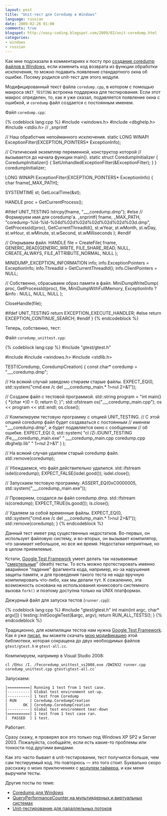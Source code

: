 ```yaml
---
layout: post
title: "Unit-тест для Coredump в Windows"
language: russian
date: 2009-02-26 01:00
comments: true
blogspot: http://easy-coding.blogspot.com/2009/02/unit-coredump.html
categories:
- windows
- russian
---
```

Как мне подсказали в комментариях к посту про [создание coredump файлов в Windows][Coredump для Windows], если изменить код возврата из функции обработки исключения, то можно подавить появление стандартного окна об ошибке. Посему родился unit-тест для этого модуля.

Модифицированный текст файла `coredump.cpp`, в котором с помощью макроса `UNIT_TESTING` встроена поддержка для тестирования. Если этот макрос определен, то, как я уже сказал, подавляется появление окна с ошибкой, и `coredump` файл создается с постоянным именем.

Файл `coredump.cpp`:

{% codeblock lang:cpp %}
#include <windows.h>
#include <dbghelp.h>   
#include <stdio.h>       // _snprintf

// Наш обработчик непойманного исключения.
static LONG WINAPI ExceptionFilter(EXCEPTION_POINTERS* ExceptionInfo);

// Статический экземпляр переменной, конструктор которой
// вызывается до начала функции main().
static struct CoredumpInitializer {
  CoredumpInitializer() {
    SetUnhandledExceptionFilter(&ExceptionFilter);
  }
} coredumpInitializer;

LONG WINAPI ExceptionFilter(EXCEPTION_POINTERS* ExceptionInfo) {
  char fname[_MAX_PATH];

  SYSTEMTIME st;
  GetLocalTime(&st);

  HANDLE proc = GetCurrentProcess();

#ifdef UNIT_TESTING
  lstrcpy(fname, "___coredump.dmp");
#else
  // Формируем имя для coredump'а.
  _snprintf(
    fname, _MAX_PATH, 
    "coredump-%ld-%ld-%04d%02d%02d%02d%02d%02d%03d.dmp", 
    GetProcessId(proc), GetCurrentThreadId(),
    st.wYear, st.wMonth, st.wDay, 
    st.wHour, st.wMinute, st.wSecond, st.wMilliseconds
  );
#endif

  // Открываем файл.
  HANDLE file = CreateFile(
    fname, 
    GENERIC_READ|GENERIC_WRITE, 
    FILE_SHARE_READ, 
    NULL,
    CREATE_ALWAYS, 
    FILE_ATTRIBUTE_NORMAL, 
    NULL
  );

  MINIDUMP_EXCEPTION_INFORMATION info;
  info.ExceptionPointers = ExceptionInfo;
  info.ThreadId = GetCurrentThreadId();
  info.ClientPointers = NULL;

  // Собственно, сбрасываем образ памяти в файл.
  MiniDumpWriteDump(  
    proc, 
    GetProcessId(proc), 
    file,
    MiniDumpWithFullMemory,
    ExceptionInfo ? &info : NULL,
    NULL, NULL
  );

  CloseHandle(file);

#ifdef UNIT_TESTING
  return EXCEPTION_EXECUTE_HANDLER;
#else
  return EXCEPTION_CONTINUE_SEARCH;
#endif
}
{% endcodeblock %}

Теперь, собственно, тест:

Файл `coredump_unittest.cpp`:

{% codeblock lang:cpp %}
#include "gtest/gtest.h"

#include <fstream>
#include <windows.h>
#include <stdlib.h>

TEST(Coredump, CoredumpCreation) {
   const char* coredump = "___coredump.dmp";

   // На всякий случай заведомо стираем старые файлы.
   EXPECT_EQ(0, std::system("cmd.exe /c del ___coredump_main.* 1>nul 2>&1"));

   // Создаем файл с тестовой программой.
   std::string program = "int main() { *(char *)0 = 0; return 0; }";
   std::ofstream os("___coredump_main.cpp");
   os << program << std::endl;
   os.close();

   // Компилируем тестовую программу с опцией UNIT_TESTING.
   // С этой опцией coredump файл будет создаваться с постоянным
   // именем "___coredump.dmp", и будет подавляется окно с сообщением
   // об ошибке. 
   EXPECT_EQ(
      0, std::system(
         "cl /Zi /DUNIT_TESTING /Fe___coredump_main.exe"
         " ___coredump_main.cpp coredump.cpp dbghelp.lib"
         " 1>nul 2>&1"
      )
   );

   // На всякий случая удаляем старый coredump файл.
   std::remove(coredump);

   // Убеждаемся, что файл действительно удалился.
   std::ifstream isdel(coredump);
   EXPECT_FALSE(isdel.good());
   isdel.close();

   // Запускаем тестовую программу.
   ASSERT_EQ(0xC0000005, std::system("___coredump_main.exe"));

   // Проверяем, создался ли файл coredump.dmp.
   std::ifstream is(coredump);
   EXPECT_TRUE(is.good());
   is.close();

   // Удаляем за собой временные файлы.
   EXPECT_EQ(0, std::system("cmd.exe /c del ___coredump_main.* 1>nul 2>&1"));
   std::remove(coredump);
}
{% endcodeblock %}

Данный тест имеет ряд существенных недостатков. Во-первых, он использует файловую систему, и во-вторых, он вызывает компилятор, что занимает небольшое, но все же время. Недостатки неприятные, но в целом приемлемые.

Кстати, [Google Test Framework][] умеет делать так называемые "[смертельные][Death tests]" (death) тесты. То есть можно протестировать именно аварийное "падение" фрагмента кода, например, из-за нарушения защиты памяти, и для проведения такого теста не надо вручную компилировать что-либо, как мы делали тут. К сожалению, эта возможность основана на использования юниксового системного вызова `fork()` и поэтому доступна только на UNIX платформах.

[Google Test Framework]: http://code.google.com/p/googletest/
[Death tests]: http://code.google.com/p/googletest/wiki/GoogleTestAdvancedGuide#Death_Tests

Дежурный файл для запуска тестов (`runner.cpp`):

{% codeblock lang:cpp %}
#include "gtest/gtest.h"
int main(int argc, char* argv[]) {
  testing::InitGoogleTest(&argc, argv);
  return RUN_ALL_TESTS();
}
{% endcodeblock %}

Традиционно, для компиляции тестов нам нужна [Google Test Framework][]. Как я уже [писал][Unit-тестирование для параллельных потоков], вы можете скачать [мою модификацию][GoogleTest 1.2.1]  этой библиотеки, которая сокращена до двух необходимых файлов `gtest/gtest.h` и `gtest-all.cc`.

[GoogleTest 1.2.1]: /downloads/gtest-amalgamation-1.2.1.zip

Компилируем, например в Visual Studio 2008:

    cl /EHsc /I. /Fecoredump_unittest_vs2008.exe /DWIN32 runner.cpp coredump_unittest.cpp gtest\gtest-all.cc`

Запускаем:

    [==========] Running 1 test from 1 test case.
    [----------] Global test environment set-up.
    [----------] 1 test from Coredump
    [ RUN      ] Coredump.CoredumpCreation
    [       OK ] Coredump.CoredumpCreation
    [----------] Global test environment tear-down
    [==========] 1 test from 1 test case ran.
    [  PASSED  ] 1 test.

Работает.

Сразу скажу, я проверял все это только под Windows XP SP2 и Server 2003. Пожалуйста, сообщайте, если есть какие-то проблемы или тонкости под другими виндами.

Как это часто бывает в unit-тестировании, тест получился больше, чем сам тестируемый код. Но повторюсь — это того стоит. Буквально скоро расскажу о моих приключениях с [модулем таймера][Миллисекундный таймер для Windows и UNIX], и как меня выручили тесты.

[Миллисекундный таймер для Windows и UNIX]: /blog/russian/2009/01/29/milliseconds-timer-for-windows-and-unix/

Другие посты по теме:

* [Coredump для Windows][]
* [QueryPerformanceCounter на мультиядерных и виртуальных системах][]
* [Unit-тестирование для параллельных потоков][]

[Coredump для Windows]: /blog/russian/2009/02/25/coredump-for-windows/
[QueryPerformanceCounter на мультиядерных и виртуальных системах]: /blog/russian/2009/03/05/queryperformancecounter-on-multicore-and-virtual-systems/
[Unit-тестирование для параллельных потоков]: /blog/russian/2009/01/28/unit-testing-concurrent-threads/
